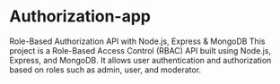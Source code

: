 # Authorization-app
Role-Based Authorization API with Node.js, Express &amp; MongoDB This project is a Role-Based Access Control (RBAC) API built using Node.js, Express, and MongoDB. It allows user authentication and authorization based on roles such as admin, user, and moderator.
